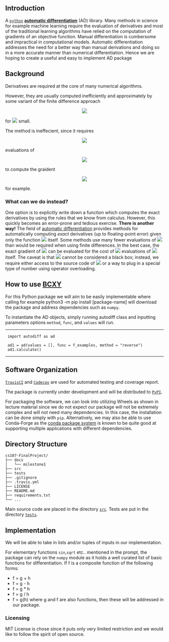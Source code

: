 
## Introduction

A [`python`](https://www.python.org/) [**automatic differentiation**](https://en.wikipedia.org/wiki/Automatic_differentiation) (AD) library.
Many methods in science for example machine learning require the evaluation of derivatives and most of the traditional learning algorithms have relied on the computation of gradients of an objective function. Manual differentiation is cumbersome and impractical in computational models. Automatic differentiation addresses the need for a better way than manual derivations and doing so in a more accurate manner than numerical differentiation. Hence we are hoping to create a useful and easy to implement AD package


## Background
Derivatives are required at the core of many numerical algorithms. 

However, they are usually computed inefficiently and approximately by some variant of the finite difference approach
<p align="center">
  <img src="https://latex.codecogs.com/svg.latex?f'(x)\approx\frac{f(x+h)-f(x)}{h},"> 
</p>
<p>for <img src="https://latex.codecogs.com/svg.latex?h"> small.</p>
The method is ineffecient, since it requires 
<p align="center">
  <img src="https://latex.codecogs.com/svg.latex?\Omega(n)"> 
</p>  
evaluations of 
<p align="center">
  <img src="https://latex.codecogs.com/svg.latex?f:\mathbb{R}^n\to\mathbb{R}">
</p>
to compute the graident
<p align="center">
  <img src="https://latex.codecogs.com/svg.latex?\nabla%20f(x)=\left(\frac{\partial%20f}{\partial%20x_1}(x),\cdots,\frac{\partial%20f}{\partial%20x_n}(x)\right),">
</p>
for example.

### What can we do instead?
One option is to explicitly write down a function which computes the exact derivatives by using the rules that we know from calculus. However, this quickly becomes an error-prone and tedious exercise. **There is another way!** The field of [automatic differentiation](https://en.wikipedia.org/wiki/Automatic_differentiation) provides methods for automatically computing *exact* derivatives (up to floating-point error) given only the function <img src="https://latex.codecogs.com/svg.latex?f"> itself. Some methods use many fewer evaluations of <img src="https://latex.codecogs.com/svg.latex?f"> than would be required when using finite differences. In the best case, the exact gradient of <img src="https://latex.codecogs.com/svg.latex?f"> can be evaluated for the cost of <img src="https://latex.codecogs.com/svg.latex?\mathcal{O}(1)"> evaluations of <img src="https://latex.codecogs.com/svg.latex?f"> itself. The caveat is that <img src="https://latex.codecogs.com/svg.latex?f"> cannot be considered a black box; instead, we require either access to the source code of <img src="https://latex.codecogs.com/svg.latex?f"> or a way to plug in a special type of number using operator overloading.

## How to use [BCXY](https://github.com/cs107-BCXY/cs107-FinalProject)

For this Python package we will aim to be easily implementable where calling for example python3 -m pip install [package-name] will download the package and address dependencies such as `numpy`.

To instantiate the AD objects, simply running autodiff class and inputting parameters options `method`, `func`, and `values` will run.

-----
     import autodiff as ad

     ad1 = ad(values = [], func = f_examples, method = "reverse")
     ad1.calculate()

-----

## Software Organization
[`TravisCI`](https://travis-ci.org/) and [`Codecov`](https://about.codecov.io/) are used for automated testing and coverage report.

The package is currently under development and will be distributed to [`PyPI`](https://pypi.org/).

For packaging the software, we can look into utilizing Wheels as shown in lecture material since we do not expect our package will not be extremely complex and will not need many dependencies. In this case, the installation can be done simply with `pip`. Alternatively, we may also be able to use Conda-Forge as the [conda package system](https://docs.conda.io/en/latest/) is known to be quite good at supporting multiple applications with different dependencies.


## Directory Structure 
<div class="highlight"><pre><span></span><code>cs107-FinalProject/
├── docs
│   └── milestone1
├── src
├── tests
├── .gitignore
├── .travis.yml
├── LICENSE
├── README.md
├── requirements.txt
└── ...
</code></pre></div>

Main source code are placed in the directory [`src`](https://github.com/cs107-BCXY/cs107-FinalProject/tree/main/src). Tests are put in the directory [`tests`](https://github.com/cs107-BCXY/cs107-FinalProject/tree/main/tests).

## Implementation

We will be able to take in lists and/or tuples of inputs in our implementation.

For elementary functions `sin`,`sqrt` etc.. mentioned in the prompt, the package can rely on the `numpy` module as it holds a well curated list of basic functions for differentiation. If f is a composite function of the following forms:

* f = g + h
* f = g - h
* f = g * h
* f = g / h
* f = g(h)
where g and f are also functions, then these will be addressed in our package.


### Licensing
MIT License is chose since it puts only very limited restriction and we would like to follow the spirit of open source.


